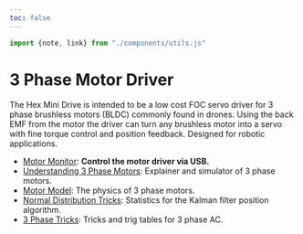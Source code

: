 ```yaml
---
toc: false
---
```


```js
import {note, link} from "./components/utils.js"
```

<div class="hero" style="max-width: 60em;">

3 Phase Motor Driver
====================


The Hex Mini Drive is intended to be a low cost FOC servo driver for 3 phase brushless motors (BLDC) 
commonly found in drones. Using the back EMF from the motor the driver can turn any brushless motor
into a servo with fine torque control and position feedback. Designed for robotic applications.

* [Motor Monitor](/motor_monitor): **Control the motor driver via USB.**
* [Understanding 3 Phase Motors](/understanding_3_phase_motors): Explainer and simulator of 3 phase motors.
* [Motor Model](/motor_model): The physics of 3 phase motors.
* [Normal Distribution Tricks](/normal_dist_tricks): Statistics for the Kalman filter position algorithm.
* [3 Phase Tricks](/three_phase_tricks): Tricks and trig tables for 3 phase AC.



</div>